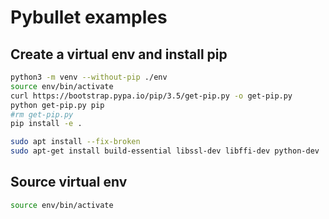 # Pybullet examples

## Create a virtual env and install pip
```bash
python3 -m venv --without-pip ./env
source env/bin/activate
curl https://bootstrap.pypa.io/pip/3.5/get-pip.py -o get-pip.py
python get-pip.py pip
#rm get-pip.py
pip install -e .

sudo apt install --fix-broken 
sudo apt-get install build-essential libssl-dev libffi-dev python-dev
```

## Source virtual env
```bash
source env/bin/activate
```